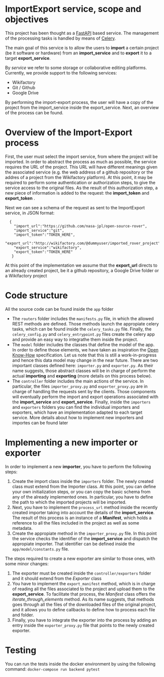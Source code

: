 # ImportExport service, scope and objectives

This project has been thought as a [FastAPI](https://fastapi.tiangolo.com/) based service. The management of the processing tasks is handled by means of [Celery](https://docs.celeryproject.org/en/stable/getting-started/introduction.html).

The main goal of this service is to allow the users to **import** a certain project (be it software or hardware) from an **import_service** and to **export** it to a target **export_service**.

By *service* we refer to some storage or collaborative editing platforms. Currently, we provide support to the following services:
 - Wikifactory
 - Git / Github
 - Google Drive

By performing the import-export process, the user will have a copy of the project from the import_service inside the export_service. Next, an overview of the process can be found.

# Overview of the Import-Export process

First, the user must select the import service, from where the project will be imported. In order to abstract the process as much as possible, the service requires the URL of the project. This URL will have different meanings given the associated service (e.g. the web address of a github repository or the addres of a project from the Wikifactory platform). At this point, it may be required to perform some authentication or authorization steps, to give the service access to the original files. As the result of this authorization step, a new piece of information is added to the request: the **import_token** and **export_token** .

Next we can see a schema of the request as sent to the ImportExport service, in JSON format:
  

      {
   	    "import_url":"https://github.com/nasa-jpl/open-source-rover",
   	    "import_service":"git",
   	    "import_token":"TOKEN_HERE",
   	    "export_url":"http://wikifactory.com/@dummyuser/imported_rover_project",
   	    "export_service":"wikifactory",
   	    "export_token":"TOKEN_HERE"
       } 

At this point of the implementation we assume that the **export_url** directs to an already created project, be it a github repository, a Google Drive folder or a Wikifactory project

#  Code structure
All the source code can be found inside the `app` folder

 - The `routers` folder includes the `manifests.py` file, in which the allowed REST methods are defined. Those methods launch the appropiate celery tasks, which can be found inside the `celery_tasks.py` file. Finally, the `celery_config.py` and `celery_entrypoint.py` files create the celery app and provide an easy way to integrathe them inside the project.
 - The `model` folder includes the classes that define the model of the app. In order to define those elements, we have taken as inspiration the [Open Know-How](https://app.standardsrepo.com/MakerNetAlliance/OpenKnowHow/wiki/) specification. Let us note that this is still a work-in-progress and hence this data model may change in the near future. There are two important classes defined here: `importer.py` and `exporter.py`. As their name suggests, those abstract classes will be in charge of perform the actual **importing** and **exporting** (more details on this process below).
 - The `controller` folder includes the main actions of the service. In particular, the files `importer_proxy.py`  and `exporter_proxy.py` are in charge of handling the requests sent by the clients. Those components will eventually perform the import and export operations associated with the **import_service** and **export_service**. Finally, inside the `importers` and `exporters` folders you can find the individual importers and exporters, which have an implementation adapted to each target service. More details about how to implement new importers and importes can be found later

# Implementing a new importer or exporter

In order to implement a new **importer**, you have to perform the following steps:

 1. Create the import class inside the `importers` folder. The newly created class must extend from the Importer class. At this point, you can define your own initialization steps, or you can copy the basic schema from any of the already implemented ones. In particular, you have to define the path to which the imported projects will be imported. 
 2. Next, you have to implement the `process_url` method inside the recently created importer taking into account the details of the **import_service**. The result of this process is an instance of a **Manifest**, which holds a reference to all the files included in the project as well as some metadata.
 3. Create the appropiate method in the `importer_proxy.py` file. In this point the service checks the identifier of the **import_service** and dispatch the appropiate importer. That identifier can be defined inside the `app/model/constants.py` file.


The steps required to create a new exporter are similar to those ones, with some minor changes:

 1. The exporter must be created inside the `controller/exporters` folder and it should extend from the *Exporter* class
 2. You have to implement the `export_manifest` method, which is in charge of reading all the files associated to the project and upload them to the **export_service**. To facilitate that process, the *Manifest* class offers the *iterate_through_elements* method. As its name suggests, that methods goes through all the files of the downloaded files of the original project, and it allows you to define callbacks to define how to process each file and folder.
 3. Finally, you have to integrate the exporter into the process by adding an entry inside the `exporter_proxy.py` file that points to the newly created exporter.

# Testing

You can run the tests inside the docker environment by using the following command:
`docker-compose run backend pytest`
